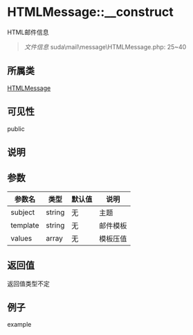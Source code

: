# HTMLMessage::__construct
HTML邮件信息
> *文件信息* suda\mail\message\HTMLMessage.php: 25~40
## 所属类 

[HTMLMessage](../HTMLMessage.md)

## 可见性

  public  
## 说明



## 参数

| 参数名 | 类型 | 默认值 | 说明 |
|--------|-----|-------|-------|
| subject |  string | 无 |  主题 |
| template |  string | 无 |  邮件模板 |
| values |  array | 无 |  模板压值 |

## 返回值
返回值类型不定

## 例子

example